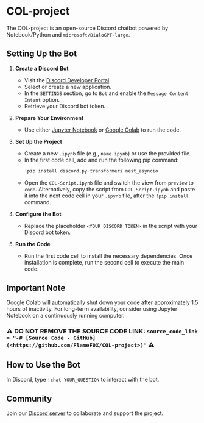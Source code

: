# COL-project

The COL-project is an open-source Discord chatbot powered by Notebook/Python and `microsoft/DialoGPT-large`.

## Setting Up the Bot

1. **Create a Discord Bot**
   - Visit the [Discord Developer Portal](https://discord.com/developers/applications).
   - Select or create a new application.
   - In the `SETTINGS` section, go to `Bot` and enable the `Message Content Intent` option.
   - Retrieve your Discord bot token.

2. **Prepare Your Environment**
   - Use either [Jupyter Notebook](https://jupyter.org/install) or [Google Colab](https://colab.research.google.com/) to run the code.

3. **Set Up the Project**
   - Create a new `.ipynb` file (e.g., `name.ipynb`) or use the provided file.
   - In the first code cell, add and run the following pip command:
     ```python
     !pip install discord.py transformers nest_asyncio
     ```
   - Open the `COL-Script.ipynb` file and switch the view from `preview` to `code`. Alternatively, copy the script from `COL-Script.ipynb` and paste it into the next code cell in your `.ipynb` file, after the `!pip install` command.

4. **Configure the Bot**
   - Replace the placeholder `<YOUR_DISCORD_TOKEN>` in the script with your Discord bot token.

5. **Run the Code**
   - Run the first code cell to install the necessary dependencies. Once installation is complete, run the second cell to execute the main code.

## Important Note

Google Colab will automatically shut down your code after approximately 1.5 hours of inactivity. For long-term availability, consider using Jupyter Notebook on a continuously running computer.

### ⚠ DO NOT REMOVE THE SOURCE CODE LINK: `source_code_link = "-# [Source Code - GitHub](<https://github.com/FlameF0X/COL-project>)"` ⚠

## How to Use the Bot

In Discord, type `!chat YOUR_QUESTION` to interact with the bot.

## Community

Join our [Discord server](https://discord.gg/YpkVyg2Reu) to collaborate and support the project.
